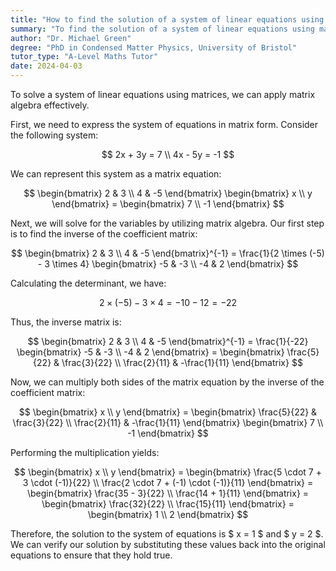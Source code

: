 ```yaml
---
title: "How to find the solution of a system of linear equations using matrices?"
summary: "To find the solution of a system of linear equations using matrices, we can use matrix algebra."
author: "Dr. Michael Green"
degree: "PhD in Condensed Matter Physics, University of Bristol"
tutor_type: "A-Level Maths Tutor"
date: 2024-04-03
---
```


To solve a system of linear equations using matrices, we can apply matrix algebra effectively.

First, we need to express the system of equations in matrix form. Consider the following system:

$$
2x + 3y = 7 \\
4x - 5y = -1
$$

We can represent this system as a matrix equation:

$$
\begin{bmatrix} 2 & 3 \\ 4 & -5 \end{bmatrix} \begin{bmatrix} x \\ y \end{bmatrix} = \begin{bmatrix} 7 \\ -1 \end{bmatrix}
$$

Next, we will solve for the variables by utilizing matrix algebra. Our first step is to find the inverse of the coefficient matrix:

$$
\begin{bmatrix} 2 & 3 \\ 4 & -5 \end{bmatrix}^{-1} = \frac{1}{2 \times (-5) - 3 \times 4} \begin{bmatrix} -5 & -3 \\ -4 & 2 \end{bmatrix}
$$

Calculating the determinant, we have:

$$
2 \times (-5) - 3 \times 4 = -10 - 12 = -22
$$

Thus, the inverse matrix is:

$$
\begin{bmatrix} 2 & 3 \\ 4 & -5 \end{bmatrix}^{-1} = \frac{1}{-22} \begin{bmatrix} -5 & -3 \\ -4 & 2 \end{bmatrix} = \begin{bmatrix} \frac{5}{22} & \frac{3}{22} \\ \frac{2}{11} & -\frac{1}{11} \end{bmatrix}
$$

Now, we can multiply both sides of the matrix equation by the inverse of the coefficient matrix:

$$
\begin{bmatrix} x \\ y \end{bmatrix} = \begin{bmatrix} \frac{5}{22} & \frac{3}{22} \\ \frac{2}{11} & -\frac{1}{11} \end{bmatrix} \begin{bmatrix} 7 \\ -1 \end{bmatrix}
$$

Performing the multiplication yields:

$$
\begin{bmatrix} x \\ y \end{bmatrix} = \begin{bmatrix} \frac{5 \cdot 7 + 3 \cdot (-1)}{22} \\ \frac{2 \cdot 7 + (-1) \cdot (-1)}{11} \end{bmatrix} = \begin{bmatrix} \frac{35 - 3}{22} \\ \frac{14 + 1}{11} \end{bmatrix} = \begin{bmatrix} \frac{32}{22} \\ \frac{15}{11} \end{bmatrix} = \begin{bmatrix} 1 \\ 2 \end{bmatrix}
$$

Therefore, the solution to the system of equations is $ x = 1 $ and $ y = 2 $. We can verify our solution by substituting these values back into the original equations to ensure that they hold true.
    